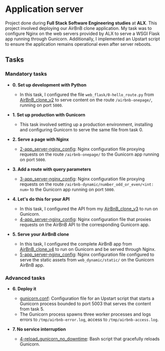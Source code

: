 # Application server

Project done during **Full Stack Software Engineering studies** at **ALX**.
This project involved deploying our AirBnB clone application. My task was to configure Nginx on the web servers provided by ALX to serve a WSGI Flask app running through Gunicorn. Additionally, I implemented an Upstart script to ensure the application remains operational even after server reboots.

## Tasks

### Mandatory tasks

* **0. Set up development with Python**
  * In this task, I configured the file `web_flask/0-hello_route.py` from [AirBnB_clone_v2](https://github.com/alexaorrico/AirBnB_clone_v2) to serve content on the route `/airbnb-onepage/`, running on port `5000`.

* **1. Set up production with Gunicorn**
  * This task involved setting up a production environment, installing and configuring Gunicorn to serve the same file from task 0.

* **2. Serve a page with Nginx**
  * [2-app_server-nginx_config](./2-app_server-nginx_config): Nginx configuration file proxying requests on the route `/airbnb-onepage/` to the Gunicorn app running on port `5000`.

* **3. Add a route with query parameters**
  * [3-app_server-nginx_config](./3-app_server-nginx_config): Nginx configuration file proxying requests on the route `/airbnb-dynamic/number_odd_or_even/<int: num>` to the Gunicorn app running on port `5000`.

* **4. Let's do this for your API**
  * In this task, I configured the API from my [AirBnB_clone_v3](https://github.com/Tijani1402/AirBnB_clone_v31) to run on Gunicorn.
  * [4-app_server-nginx_config](./4-app_server-nginx_config): Nginx configuration file that proxies requests on the AirBnB API to the corresponding Gunicorn app.

* **5. Serve your AirBnB clone**
  * In this task, I configured the complete AirBnB app from [AirBnB_clone_v4](https://github.com/aysuarex/AirBnB_clone_v4) to run on Gunicorn and be served through Nginx.
  * [5-app_server-nginx_config](./5-app_server-nginx_config): Nginx configuration file configured to serve the static assets from `web_dynamic/static/` on the Gunicorn AirBnB app.

### Advanced tasks

* **6. Deploy it**
  * [gunicorn.conf](./gunicorn.conf): Configuration file for an Upstart script that starts a Gunicorn process bounded to port 5003 that serves the content from task 5.
  * The Gunicorn process spawns three worker processes and logs errors to `/tmp/airbnb-error.log`, access to `/tmp/airbnb-access.log`.

* **7. No service interruption**
  * [4-reload_gunicorn_no_downtime](./4-reload_gunicorn_no_downtime): Bash script that gracefully reloads Gunicorn.
